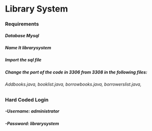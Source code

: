 # Library System


### Requirements
##### Database Mysql
##### Name It librarysystem 
##### Import the sql file 
##### Change the port of the code in 3306 from 3308 in the following files: 
###### Addbooks.java, booklist.java, borrowbooks.java, borrowerslist.java, 
##
##
##
### Hard Coded Login
##### -Username: administrator
##### -Password: librarysystem


